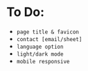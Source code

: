 # To Do:
- `page title & favicon`
- `contact [email/sheet]`
- `language option`
- `light/dark mode`
- `mobile responsive`

